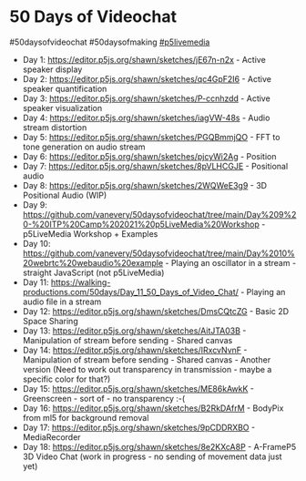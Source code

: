 # 50 Days of Videochat

#50daysofvideochat #50daysofmaking [#p5livemedia](https://github.com/vanevery/p5livemedia)

- Day 1: https://editor.p5js.org/shawn/sketches/jE67n-n2x - Active speaker display
- Day 2: https://editor.p5js.org/shawn/sketches/qc4GpF2I6 - Active speaker quantification
- Day 3: https://editor.p5js.org/shawn/sketches/P-ccnhzdd - Active speaker visualization
- Day 4: https://editor.p5js.org/shawn/sketches/iagVW-48s - Audio stream distortion
- Day 5: https://editor.p5js.org/shawn/sketches/PGQBmmjQO - FFT to tone generation on audio stream
- Day 6: https://editor.p5js.org/shawn/sketches/pjcyWi2Ag - Position
- Day 7: https://editor.p5js.org/shawn/sketches/8pVLHCGJE - Positional audio
- Day 8: https://editor.p5js.org/shawn/sketches/2WQWeE3g9 - 3D Positional Audio (WIP)
- Day 9: https://github.com/vanevery/50daysofvideochat/tree/main/Day%209%20-%20ITP%20Camp%202021%20p5LiveMedia%20Workshop - p5LiveMedia Workshop + Examples
- Day 10: https://github.com/vanevery/50daysofvideochat/tree/main/Day%2010%20webrtc%20webaudio%20example - Playing an oscillator in a stream - straight JavaScript (not p5LiveMedia)
- Day 11: https://walking-productions.com/50days/Day_11_50_Days_of_Video_Chat/ - Playing an audio file in a stream
- Day 12: https://editor.p5js.org/shawn/sketches/DmsCQtcZG - Basic 2D Space Sharing
- Day 13: https://editor.p5js.org/shawn/sketches/AitJTA03B - Manipulation of stream before sending - Shared canvas
- Day 14: https://editor.p5js.org/shawn/sketches/IRxcvNvnF - Manipulation of stream before sending - Shared canvas - Another version
(Need to work out transparency in transmission - maybe a specific color for that?)
- Day 15: https://editor.p5js.org/shawn/sketches/ME86kAwkK - Greenscreen - sort of - no transparency :-(
- Day 16: https://editor.p5js.org/shawn/sketches/B2RkDAfrM - BodyPix from ml5 for background removal
- Day 17: https://editor.p5js.org/shawn/sketches/9pCDDRXBO - MediaRecorder
- Day 18: https://editor.p5js.org/shawn/sketches/8e2KXcA8P - A-FrameP5 3D Video Chat (work in progress - no sending of movement data just yet)




